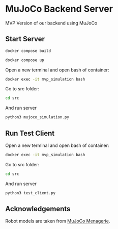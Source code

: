 # MuJoCo Backend Server

MVP Version of our backend using MuJoCo

## Start Server

```bash
docker compose build
```
```bash
docker compose up
```

Open a new terminal and open bash of container:
```bash
docker exec -it mvp_simulation bash
```
Go to src folder:
```bash
cd src
```
And run server
```bash
python3 mujoco_simulation.py
```

## Run Test Client
Open a new terminal and open bash of container:
```bash
docker exec -it mvp_simulation bash
```
Go to src folder:
```bash
cd src
```
And run server
```bash
python3 test_client.py
```


## Acknowledgements

Robot models are taken from [MuJoCo Menagerie](https://github.com/google-deepmind/mujoco_menagerie).

